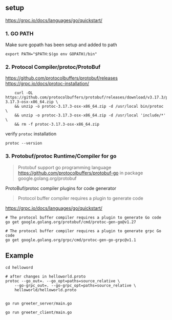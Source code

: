 ## setup

https://grpc.io/docs/languages/go/quickstart/

### 1. GO PATH

Make sure gopath has been setup and added to path

```
export PATH="$PATH:$(go env GOPATH)/bin"
```


### 2. Protocol Compiler/protoc/ProtoBuf

https://github.com/protocolbuffers/protobuf/releases
https://grpc.io/docs/protoc-installation/

```
	curl -OL https://github.com/protocolbuffers/protobuf/releases/download/v3.17.3/protoc-3.17.3-osx-x86_64.zip \
	&& unzip -o protoc-3.17.3-osx-x86_64.zip -d /usr/local bin/protoc \
	&& unzip -o protoc-3.17.3-osx-x86_64.zip -d /usr/local 'include/*' \
	&& rm -f protoc-3.17.3-osx-x86_64.zip
```

verify `protoc` installation
```
protoc --version
```

### 3. Protobuf/protoc Runtime/Compiler for go

> Protobuf support go programming language https://github.com/protocolbuffers/protobuf-go in package google.golang.org/protobuf

ProtoBuf/protoc compiler plugins for code generator

> Protocol buffer compiler requires a plugin to generate code
 
https://grpc.io/docs/languages/go/quickstart/

```
# The protocol buffer compiler requires a plugin to generate Go code
go get google.golang.org/protobuf/cmd/protoc-gen-go@v1.27

# The protocol buffer compiler requires a plugin to generate grpc Go code
go get google.golang.org/grpc/cmd/protoc-gen-go-grpc@v1.1
```


## Example

```
cd helloword

# after changes in helloworld.proto
protoc --go_out=. --go_opt=paths=source_relative \
    --go-grpc_out=. --go-grpc_opt=paths=source_relative \
    helloworld/helloworld.proto


go run greeter_server/main.go

go run greeter_client/main.go
```
